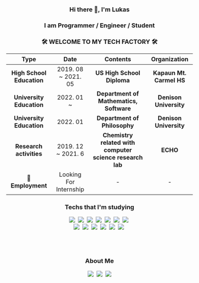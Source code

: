 <h3 align="center">Hi there 👋, I'm Lukas</h3>

<h3 align="center"> I am Programmer / Engineer / Student </h3>

<h3 align="center">🛠 WELCOME TO MY TECH FACTORY 🛠</h3>


| **Type** | **Date** | **Contents** | **Organization** |
|:--------:|:--------:|:--------:|:--------:|
| **High School Education** | 2019. 08 ~ 2021. 05 | **US High School Diploma** | **Kapaun Mt. Carmel HS** |
| **University Education** | 2022. 01 ~ | **Department of Mathematics, Software** | **Denison University** |
| **University Education** | 2022. 01 | **Department of Philosophy** | **Denison University** |
| **Research activities** | 2019. 12 ~ 2021. 6 | **Chemistry related with computer science research lab** | **ECHO** |
| **:office:Employment** | Looking For Internship | - | - |





<h3 align="center">Techs that I'm studying</h3>

<p align="center">
  <img src="https://img.shields.io/badge/Python-3766AB?style=flat-square&logo=Python&logoColor=white"/></a>&nbsp 
  <img src="https://img.shields.io/badge/Java-007396?style=flat-square&logo=Java&logoColor=white"/></a>&nbsp 
  <img src="https://img.shields.io/badge/C++-00599C?style=flat-square&logo=C%2B%2B&logoColor=white"/></a>&nbsp 
  <img src="https://img.shields.io/badge/C-A8B9CC?style=flat-square&logo=C&logoColor=white"/></a>&nbsp 
  <img src="https://img.shields.io/badge/Javascript-ffb13b?style=flat-square&logo=javascript&logoColor=white"/></a>&nbsp 
  <img src="https://img.shields.io/badge/css-1572B6?style=flat-square&logo=css3&logoColor=white"/></a>&nbsp 
  <img src="https://img.shields.io/badge/Go-11B48A?style=flat-square&logo=Go&logoColor=white"/></a>&nbsp 
  <br>
  <img src="https://img.shields.io/badge/SpringBoot-6DB33F?style=flat-square&logo=Spring&logoColor=white"/></a>&nbsp 
  <img src="https://img.shields.io/badge/Django-092E20?style=flat-square&logo=Django&logoColor=white"/></a>&nbsp 
  <img src="https://img.shields.io/badge/Mysql-E6B91E?style=flat-square&logo=MySql&logoColor=white"/></a>&nbsp 
  <img src="https://img.shields.io/badge/HyperledgerFabric-DB3552?style=flat-square&logo=Hulu&logoColor=white"/></a>&nbsp 
  <img src="https://img.shields.io/badge/aws-333664?style=flat-square&logo=amazon-aws&logoColor=white"/></a>&nbsp 
  <img src="https://img.shields.io/badge/elasticsearch-005571?style=flat-square&logo=elasticsearch&logoColor=white"/></a>&nbsp 
</p>
<br><br>
<h3 align="center"> About Me </h3>
<p align="center">
  <a href="https://velog.io/@kcsa3214"><img src="https://img.shields.io/badge/Tech%20Blog-11B48A?style=flat-square&logo=Vimeo&logoColor=white&link=https://velog.io/@kcsa3214"/></a>&nbsp
  <a href="https://www.instagram.com/lukas_h.w/"><img src="https://img.shields.io/badge/Instagram-E4405F?style=flat-square&logo=Instagram&logoColor=white&link=https://www.instagram.com/lukas_h.w/"/></a>&nbsp
  <a href="mailto:hwc2002120@gmail.com"><img src="https://img.shields.io/badge/Gmail-d14836?style=flat-square&logo=Gmail&logoColor=white&link=viliketh1s98@naver.com"/></a>
</p>
<br>
